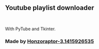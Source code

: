 ## Youtube playlist downloader
<br />

With PyTube and Tkinter.

### Made by [Honzoraptor-3.1415926535](https://github.com/Honzoraptor31415)